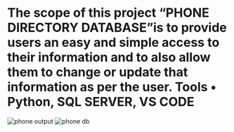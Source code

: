#  The scope of this project “PHONE DIRECTORY DATABASE”is to provide users an easy and simple access to their information and to also allow them to change or update that information as per the user. Tools •	Python, SQL SERVER, VS CODE
![phone output](https://github.com/user-attachments/assets/8fc6f45a-b729-451d-a1ef-f7739a51f465)
![phone db](https://github.com/user-attachments/assets/8ba2a40d-559a-4df5-956a-7c8812c38e8e)

